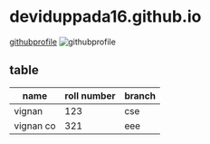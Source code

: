 # deviduppada16.github.io
[githubprofile](https://deviduppada16.github.io)
![githubprofile](https://images.shiksha.com/mediadata/images/1552413883phpUyS6si.jpeg)
 ## table
|name|roll number|branch|
|-----|----------|------|
|vignan|123|cse|
|vignan co|321|eee|
